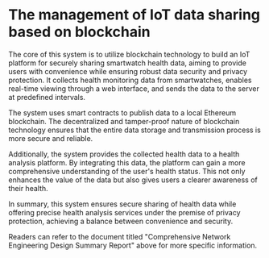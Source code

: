 # The management of IoT data sharing based on blockchain
 The core of this system is to utilize blockchain technology to build an IoT platform for securely sharing smartwatch health data, aiming to provide users with convenience while ensuring robust data security and privacy protection. It collects health monitoring data from smartwatches, enables real-time viewing through a web interface, and sends the data to the server at predefined intervals.

The system uses smart contracts to publish data to a local Ethereum blockchain. The decentralized and tamper-proof nature of blockchain technology ensures that the entire data storage and transmission process is more secure and reliable.

Additionally, the system provides the collected health data to a health analysis platform. By integrating this data, the platform can gain a more comprehensive understanding of the user's health status. This not only enhances the value of the data but also gives users a clearer awareness of their health.

In summary, this system ensures secure sharing of health data while offering precise health analysis services under the premise of privacy protection, achieving a balance between convenience and security.

Readers can refer to the document titled "Comprehensive Network Engineering Design Summary Report" above for more specific information.
